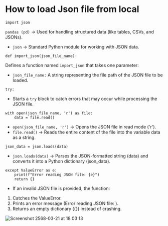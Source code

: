 # How to load Json file from local

```
import json
```

`pandas (pd)` → Used for handling structured data (like tables, CSVs, and JSONs).

- `json` → Standard Python module for working with JSON data.

```
def import_json(json_file_name):
```
Defines a function named `import_json` that takes one parameter:

- `json_file_name:` A string representing the file path of the JSON file to be loaded.

```
try:
```

- Starts a `try` block to catch errors that may occur while processing the JSON file.

```
with open(json_file_name, 'r') as file:
    data = file.read()
```

- `open(json_file_name, 'r')` → Opens the JSON file in read mode ('r').
- `file.read()` → Reads the entire content of the file into the variable data as a string.

```
json_data = json.loads(data)

```
- `json.loads(data)` → Parses the JSON-formatted string (data) and converts it into a Python dictionary (json_data).

```
except ValueError as e:
    print(f"Error reading JSON file: {e}")
    return {}
```

- If an invalid JSON file is provided, the function:
1. Catches the ValueError.
2. Prints an error message (Error reading JSON file: <error message>).
3. Returns an empty dictionary ({}) instead of crashing.


![Screenshot 2568-03-21 at 18 03 13](https://github.com/user-attachments/assets/dd3379da-9086-4cf8-a85c-6372588c5eee)
